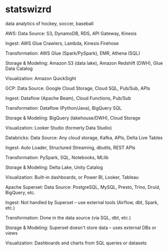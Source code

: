# statswizrd
data analytics of hockey, soccer, baseball


AWS:
Data Source: S3, DynamoDB, RDS, API Gateway, Kinesis

Ingest: AWS Glue Crawlers, Lambda, Kinesis Firehose

Transformation: AWS Glue (Spark/PySpark), EMR, Athena (SQL)

Storage & Modeling: Amazon S3 (data lake), Amazon Redshift (DWH), Glue Data Catalog

Visualization: Amazon QuickSight


GCP:
Data Source: Google Cloud Storage, Cloud SQL, Pub/Sub, APIs

Ingest: Dataflow (Apache Beam), Cloud Functions, Pub/Sub

Transformation: Dataflow (Python/Java), BigQuery SQL

Storage & Modeling: BigQuery (lakehouse/DWH), Cloud Storage

Visualization: Looker Studio (formerly Data Studio)


Databricks:
Data Source: Any cloud storage, Kafka, APIs, Delta Live Tables

Ingest: Auto Loader, Structured Streaming, dbutils, REST APIs

Transformation: PySpark, SQL, Notebooks, MLlib

Storage & Modeling: Delta Lake, Unity Catalog

Visualization: Built-in dashboards, or Power BI, Looker, Tableau


Apache Superset:
Data Source: PostgreSQL, MySQL, Presto, Trino, Druid, BigQuery, etc.

Ingest: Not handled by Superset – use external tools (Airflow, dbt, Spark, etc.)

Transformation: Done in the data source (via SQL, dbt, etc.)

Storage & Modeling: Superset doesn't store data – uses external DBs or views

Visualization: Dashboards and charts from SQL queries or datasets
